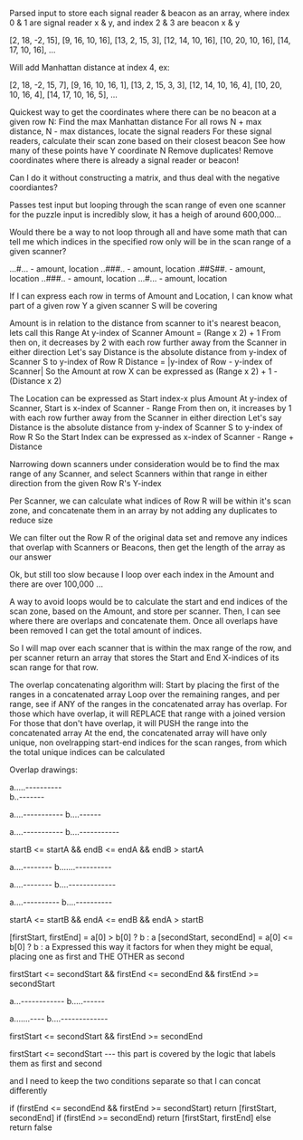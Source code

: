 Parsed input to store each signal reader & beacon as an array, where index 0 & 1 are signal reader x & y, and index 2 & 3 are beacon x & y

[2, 18, -2, 15],
[9, 16, 10, 16],
[13, 2, 15, 3],
[12, 14, 10, 16],
[10, 20, 10, 16],
[14, 17, 10, 16],
...

Will add Manhattan distance at index 4, ex:

[2, 18, -2, 15, 7],
[9, 16, 10, 16, 1],
[13, 2, 15, 3, 3],
[12, 14, 10, 16, 4],
[10, 20, 10, 16, 4],
[14, 17, 10, 16, 5],
...

Quickest way to get the coordinates where there can be no beacon at a given row N:
Find the max Manhattan distance
For all rows N + max distance, N - max distances, locate the signal readers
For these signal readers, calculate their scan zone based on their closest beacon
See how many of these points have Y coordinate N
Remove duplicates! Remove coordinates where there is already a signal reader or beacon!

Can I do it without constructing a matrix, and thus deal with the negative coordiantes?

Passes test input but looping through the scan range of even one scanner for the puzzle input is incredibly slow, it has a heigh of around 600,000...

Would there be a way to not loop through all and have some math that can tell me which indices in the specified row only will be in the scan range of a given scanner?

...#... - amount, location
..###.. - amount, location
.##S##. - amount, location
..###.. - amount, location
...#... - amount, location

If I can express each row in terms of Amount and Location, I can know what part of a given row Y a given scanner S will be covering

Amount is in relation to the distance from scanner to it's nearest beacon, lets call this Range
At y-index of Scanner Amount = (Range x 2) + 1
From then on, it decreases by 2 with each row further away from the Scanner in either direction
Let's say Distance is the absolute distance from y-index of Scanner S to y-index of Row R
Distance = |y-index of Row - y-index of Scanner|
So the Amount at row X can be expressed as (Range x 2) + 1 - (Distance x 2)

The Location can be expressed as Start index-x plus Amount
At y-index of Scanner, Start is x-index of Scanner - Range
From then on, it increases by 1 with each row further away from the Scanner in either direction
Let's say Distance is the absolute distance from y-index of Scanner S to y-index of Row R
So the Start Index can be expressed as x-index of Scanner - Range + Distance

Narrowing down scanners under consideration would be to find the max range of any Scanner, and select Scanners within that range in either direction from the given Row R's Y-index

Per Scanner, we can calculate what indices of Row R will be within it's scan zone, and concatenate them in an array by not adding any duplicates to reduce size

We can filter out the Row R of the original data set and remove any indices that overlap with Scanners or Beacons, then get the length of the array as our answer

Ok, but still too slow because I loop over each index in the Amount and there are over 100,000 ...

A way to avoid loops would be to calculate the start and end indices of the scan zone, based on the Amount, and store per scanner. Then, I can see where there are overlaps and concatenate them. Once all overlaps have been removed I can get the total amount of indices.

So I will map over each scanner that is within the max range of the row, and per scanner return an array that stores the Start and End X-indices of its scan range for that row.

The overlap concatenating algorithm will:
Start by placing the first of the ranges in a concatenated array
Loop over the remaining ranges, and per range, see if ANY of the ranges in the concatenated array has overlap.
For those which have overlap, it will REPLACE that range with a joined version
For those that don't have overlap, it will PUSH the range into the concatenated array
At the end, the concatenated array will have only unique, non ovelrapping start-end indices for the scan ranges, from which the total unique indices can be calculated

Overlap drawings:

a.....----------  
b..-------

a....-----------
b....------

a....-----------
b....-----------

startB <= startA && endB <= endA && endB > startA

a....--------
b.......----------

a....--------
b....-------------

a....----------
b....----------

startA <= startB && endA <= endB && endA > startB

[firstStart, firstEnd] = a[0] > b[0] ? b : a
[secondStart, secondEnd] = a[0] <= b[0] ? b : a
Expressed this way it factors for when they might be equal, placing one as first and THE OTHER as second

firstStart <= secondStart && firstEnd <= secondEnd && firstEnd >= secondStart

a...------------
b.....------

a.......----
b....-------------

firstStart <= secondStart && firstEnd >= secondEnd

firstStart <= secondStart --- this part is covered by the logic that labels them as first and second

and I need to keep the two conditions separate so that I can concat differently

if (firstEnd <= secondEnd && firstEnd >= secondStart) return [firstStart, secondEnd]
if (firstEnd >= secondEnd) return [firstStart, firstEnd]
else return false
